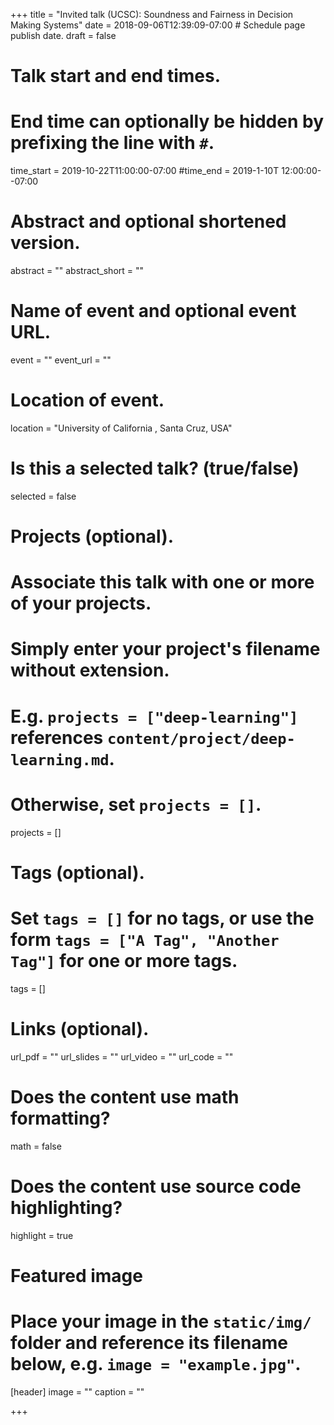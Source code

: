 +++
title = "Invited talk (UCSC): Soundness and Fairness in Decision Making Systems"
date = 2018-09-06T12:39:09-07:00  # Schedule page publish date.
draft = false

# Talk start and end times.
#   End time can optionally be hidden by prefixing the line with `#`.
time_start = 2019-10-22T11:00:00-07:00
#time_end = 2019-1-10T 12:00:00--07:00

# Abstract and optional shortened version.
abstract = ""
abstract_short = ""

# Name of event and optional event URL.
event = ""
event_url = ""

# Location of event.
location = "University of California , Santa Cruz, USA"

# Is this a selected talk? (true/false)
selected = false

# Projects (optional).
#   Associate this talk with one or more of your projects.
#   Simply enter your project's filename without extension.
#   E.g. `projects = ["deep-learning"]` references `content/project/deep-learning.md`.
#   Otherwise, set `projects = []`.
projects = []

# Tags (optional).
#   Set `tags = []` for no tags, or use the form `tags = ["A Tag", "Another Tag"]` for one or more tags.
tags = []

# Links (optional).
url_pdf = ""
url_slides = ""
url_video = ""
url_code = ""

# Does the content use math formatting?
math = false

# Does the content use source code highlighting?
highlight = true

# Featured image
# Place your image in the `static/img/` folder and reference its filename below, e.g. `image = "example.jpg"`.
[header]
image = ""
caption = ""

+++
